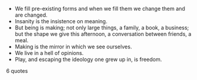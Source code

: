  - We fill pre-existing forms and when we fill them we change them and are changed.
 - Insanity is the insistence on meaning.
 - But being is making; not only large things, a family, a book, a business; but the shape we give this afternoon, a conversation between friends, a meal.
 - Making is the mirror in which we see ourselves.
 - We live in a hell of opinions.
 - Play, and escaping the ideology one grew up in, is freedom.

6 quotes